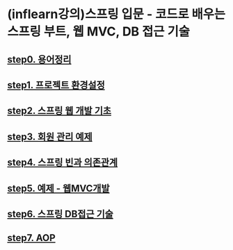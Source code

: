 # (inflearn강의)스프링 입문 - 코드로 배우는 스프링 부트, 웹 MVC, DB 접근 기술

## [step0. 용어정리](https://velog.io/@pjm4142/spring-framework-%EC%9A%A9%EC%96%B4%EC%A0%95%EB%A6%AC)

## [step1. 프로젝트 환경설정](https://velog.io/@pjm4142/Spring-%EC%9E%85%EB%AC%B81-%ED%94%84%EB%A1%9C%EC%A0%9D%ED%8A%B8-%ED%99%98%EA%B2%BD%EC%84%A4%EC%A0%95)

## [step2. 스프링 웹 개발 기초](https://velog.io/@pjm4142/Spring-%EC%9E%85%EB%AC%B8-step2.-%EC%8A%A4%ED%94%84%EB%A7%81-%EC%9B%B9-%EA%B0%9C%EB%B0%9C-%EA%B8%B0%EC%B4%88)

## [step3. 회원 관리 예제](https://velog.io/@pjm4142/Spring-%EC%9E%85%EB%AC%B8-step3.-%ED%9A%8C%EC%9B%90-%EA%B4%80%EB%A6%AC-%EC%98%88%EC%A0%9C)

## [step4. 스프링 빈과 의존관계](https://velog.io/@pjm4142/Spring-%EC%9E%85%EB%AC%B8-step4.-%EC%8A%A4%ED%94%84%EB%A7%81-%EB%B9%88%EA%B3%BC-%EC%9D%98%EC%A1%B4%EA%B4%80%EA%B3%84)

## [step5. 예제 - 웹MVC개발](https://velog.io/@pjm4142/Spring-%EC%9E%85%EB%AC%B8-step5.-%EC%98%88%EC%A0%9C-%EC%9B%B9MVC%EA%B0%9C%EB%B0%9C)

## [step6. 스프링 DB접근 기술](https://velog.io/@pjm4142/Spring-%EC%9E%85%EB%AC%B8-step6.-%EC%8A%A4%ED%94%84%EB%A7%81-DB-%EC%A0%91%EA%B7%BC-%EA%B8%B0%EC%88%A0)

## [step7. AOP](https://velog.io/@pjm4142/Spring-%EC%9E%85%EB%AC%B8-step7.-AOP)

